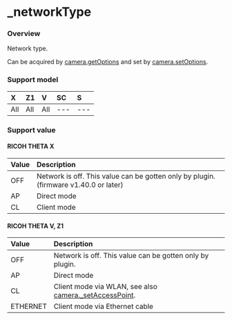 # \_networkType

### Overview

Network type.

Can be acquired by [camera.getOptions](../commands/camera.get_options.md) and set by [camera.setOptions](../commands/camera.set_options.md).

### Support model

| X | Z1 | V | SC | S |
|:--|:--|:--|:--|:--|
| All | All | All | --- | --- |

### Support value

#### RICOH THETA X

| Value | Description |
|:--|:--|
| OFF | Network is off. This value can be gotten only by plugin. (firmware v1.40.0 or later)|
| AP | Direct mode |
| CL | Client mode |

#### RICOH THETA V, Z1

| Value | Description |
|:--|:--|
| OFF | Network is off. This value can be gotten only by plugin.|
| AP | Direct mode |
| CL | Client mode via WLAN, see also [camera.\_setAccessPoint](../commands/camera._set_access_point.md). |
| ETHERNET | Client mode via Ethernet cable |
